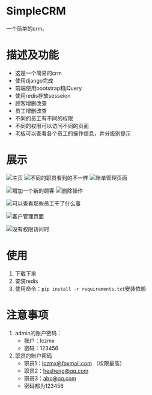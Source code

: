 # SimpleCRM
一个简单的crm。  
# 描述及功能
- 这是一个简易的crm
- 使用django完成
- 前端使用bootstrap和jQuery
- 使用redis存放sesseion
- 顾客增删改查
- 员工增删改查
- 不同的员工有不同的权限
- 不同的权限可以访问不同的页面
- 老板可以查看各个员工的操作信息，并分级别提示

# 展示

![主页](https://gitee.com/lczmx/Note/raw/master/pictures/README.md/1625220729254.png)  ![不同的职员看到的不一样](https://gitee.com/lczmx/Note/raw/master/pictures/README.md/1625221097996.png)
![账单管理页面](https://gitee.com/lczmx/Note/raw/master/pictures/README.md/1625220930266.png)

![增加一个新的顾客](https://gitee.com/lczmx/Note/raw/master/pictures/README.md/1625220990894.png)
![删除操作](https://gitee.com/lczmx/Note/raw/master/pictures/README.md/1625221047470.png)

![可以查看那些员工干了什么事](https://gitee.com/lczmx/Note/raw/master/pictures/README.md/1625221165705.png)

![客户管理页面](https://gitee.com/lczmx/Note/raw/master/pictures/README.md/1625221237034.png)

![没有权限访问时](https://gitee.com/lczmx/Note/raw/master/pictures/README.md/1625221496144.png)


# 使用
1. 下载下来  
2. 安装redis
3. 使用命令：`pip install -r requirements.txt`安装依赖

# 注意事项
1. admin的账户密码：
   - 账户：lczmx
   - 密码：123456
2. 职员的账户密码
   - 职员1：lczmx@foxmail.com （权限最高）
   - 职员2：hesheng@qq.com
   - 职员3：abc@qq.com
   - 密码都为123456
   
